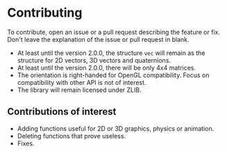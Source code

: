 # Contributing

To contribute, open an issue or a pull request describing the feature or fix. Don't leave the explanation of the issue or pull request in blank.

- At least until the version 2.0.0, the structure `vec` will remain as the structure for 2D vectors, 3D vectors and quaternions.
- At least until the version 2.0.0, there will be only 4x4 matrices.
- The orientation is right-handed for OpenGL compatibility. Focus on compatibility with other API is not of interest.
- The library will remain licensed under ZLIB.

## Contributions of interest

- Adding functions useful for 2D or 3D graphics, physics or animation.
- Deleting functions that prove useless.
- Fixes.
